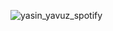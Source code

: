 
![yasin_yavuz_spotify](https://user-images.githubusercontent.com/99301596/204243372-ca3318cf-6c9c-4b1b-a360-1dfe0a7802b7.gif)
